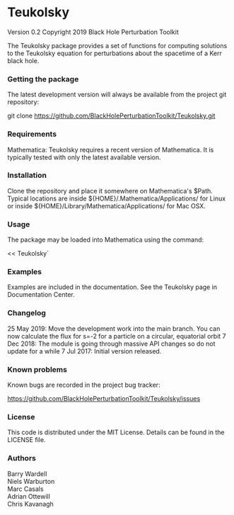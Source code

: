 # Teukolsky

Version 0.2
Copyright 2019 Black Hole Perturbation Toolkit

The Teukolsky package provides a set of functions for computing solutions
to the Teukolsky equation for perturbations about the spacetime of a Kerr
black hole.


### Getting the package

The latest development version will always be available from the project git
repository:

git clone https://github.com/BlackHolePerturbationToolkit/Teukolsky.git


### Requirements

Mathematica: Teukolsky requires a recent version of Mathematica. It is
             typically tested with only the latest available version.


### Installation

Clone the repository and place it somewhere on Mathematica's $Path.
Typical locations are inside ${HOME}/.Mathematica/Applications/ for Linux or
inside ${HOME}/Library/Mathematica/Applications/ for Mac OSX.


### Usage

The package may be loaded into Mathematica using the command:

<< Teukolsky`


### Examples

Examples are included in the documentation. See the Teukolsky page in
Documentation Center.


### Changelog

25 May 2019: Move the development work into the main branch. You can now calculate the flux for s=-2 for a particle on a circular, equatorial orbit
7 Dec 2018: The module is going through massive API changes so do not update for a while
7 Jul 2017: Initial version released.


### Known problems

Known bugs are recorded in the project bug tracker:

https://github.com/BlackHolePerturbationToolkit/Teukolsky/issues


### License

This code is distributed under the MIT License. Details can
be found in the LICENSE file.


### Authors

Barry Wardell  
Niels Warburton  
Marc Casals  
Adrian Ottewill  
Chris Kavanagh  
